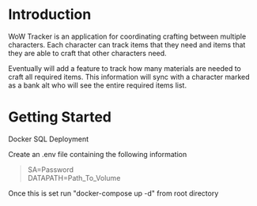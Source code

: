 # Introduction
WoW Tracker is an application for coordinating crafting between multiple characters.
Each character can track items that they need and items that they are able to craft that other characters need.

Eventually will add a feature to track how many materials are needed to craft all required items.
This information will sync with a character marked as a bank alt who will see the entire required items list.

# Getting Started
Docker SQL Deployment

Create an .env file containing the following information

> SA=Password<br/>
DATAPATH=Path_To_Volume

Once this is set run "docker-compose up -d" from root directory